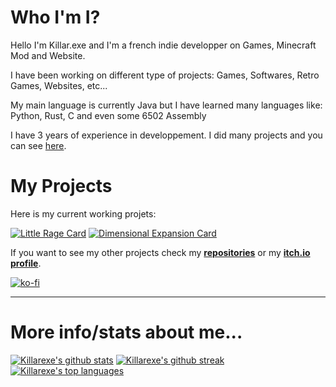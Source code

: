# Who I'm I?
Hello I'm Killar.exe and I'm a french indie developper on Games, Minecraft Mod and Website.

I have been working on different type of projects: Games, Softwares, Retro Games, Websites, etc...

My main language is currently Java but I have learned many languages like: Python, Rust, C and even some 6502 Assembly

I have 3 years of experience in developpement. I did many projects and you can see [here](https://github.com/Killarexe?tab=repositories).

# My Projects

Here is my current working projets:

[![Little Rage Card](https://github-readme-stats.vercel.app/api/pin/?username=Killarexe&repo=Little-Rage&theme=tokyonight)](https://github.com/Killarexe/Little-Rage) [![Dimensional Expansion Card](https://github-readme-stats.vercel.app/api/pin/?username=Killarexe&repo=Dimensional-Expansion&theme=tokyonight)](https://github.com/Killarexe/Dimensional-Expansion)


If you want to see my other projects check my **[repositories](https://github.com/Killarexe?tab=repositories)** or my **[itch.io profile](https://killarexe.itch.io)**.

[![ko-fi](https://ko-fi.com/img/githubbutton_sm.svg)](https://ko-fi.com/Y8Y5S1I7B)

--------

# More info/stats about me...

[![Killarexe's github stats](https://github-readme-stats.vercel.app/api?username=Killarexe&theme=tokyonight)](https://github.com/Killarexe) [![Killarexe's github streak](https://github-readme-streak-stats.herokuapp.com/?user=Killarexe&theme=tokyonight)](https://github.com/Killarexe)[![Killarexe's top languages](https://github-readme-stats.vercel.app/api/top-langs/?username=Killarexe&theme=tokyonight)](https://github.com/Killarexe)
